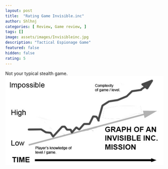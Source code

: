 ```yaml
---
layout: post
title:  "Rating Game Invisible.inc"
author: Shlhnj
categories: [ Review, Game review, ]
tags: []
image: assets/images/Invisibleinc.jpg
description: "Tactical Espionage Game"
featured: false
hidden: false
rating: 5
---
```


Not your typical stealth game. <br>
![I dont own this picture](/assets/images/Invisibleincgraph.jpg)
